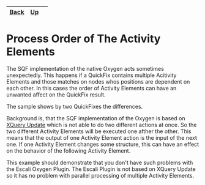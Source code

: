 | [Back](../05_microtypo/README.md) | [Up](../README.md) |  |
|--|--|--|

# Process Order of The Activity Elements

The SQF implementation of the native Oxygen acts sometimes unexpectedly. This happens if a QuickFix contains multiple Acitivity Elements and those matches on nodes whos positions are dependent on each other. In this cases the order of Activity Elements can have an unwanted affect on the QuickFix result.

The sample shows by two QuickFixes the differences. 

Background is, that the SQF implementation of the Oxygen is based on [XQuery Update](https://www.w3.org/TR/xquery-update-10/) which is not able to do two different actions at once. So the two different Activity Elements will be executed one afther the other. This means that the output of one Activity Element action is the input of the next one. If one Activity Element changes some structure, this can have an effect on the behavior of the following Activity Element.

This example should demonstrate that you don't have such problems with the Escali Oxygen Plugin. The Escali Plugin is not based on XQuery Update so it has no problem with parallel processing of multiple Activity Elements.
